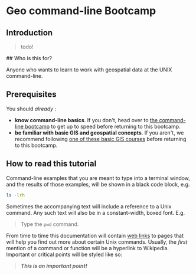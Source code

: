 # Geo command-line Bootcamp

## Introduction

> todo!

## Who is this for?

Anyone who wants to learn to work with geospatial data at the UNIX command-line.

## Prerequisites

You should *already* :

- **know command-line basics**. If you don't, head over to [the command-line bootcamp](rik.smith-unna.com/command_line_bootcamp) to get up to speed before returning to this bootcamp.
- **be familiar with basic GIS and geospatial concepts**. If you aren't, we recommend following [one of these basic GIS courses](https://www.gislounge.com/learn-gis-for-free/) before returning to this bootcamp.

## How to read this tutorial

Command-line examples that you are meant to type into a terminal window, and the results of those examples, will be shown in a black code block, e.g.

```bash
ls -lrh
```

Sometimes the accompanying text will include a reference to a Unix command. Any such text will also be in a constant-width, boxed font. E.g.

>Type the `pwd` command.

From time to time this documentation will contain [web links][] to pages that will help you find out more about certain Unix commands. Usually, the _first_ mention of a command or function will be a hyperlink to Wikipedia. Important or critical points will be styled like so:

>***This is an important point!***

[web links]: http://en.wikipedia.org/wiki/Hyperlink
